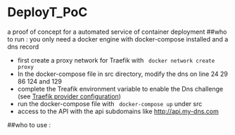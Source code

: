 # DeployT_PoC
a proof of concept for a automated service of container deployment
##who to run :
you only need a docker engine with docker-compose installed and a dns record

- first create a proxy network for Traefik with  ``` docker network create proxy```
- In the docker-compose file in src directory, modify the dns on line 24 29 86 124 and 129  
- complete the Treafik environment variable to enable the Dns challenge (see [Traefik provider configuration](https://docs.traefik.io/v2.0/https/acme/#providers))
- run the docker-compose file with ``` docker-compose up``` under src
- access to the API with the api subdomains like <http://api.my-dns.com>

##who to use :
